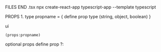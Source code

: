 FILES END .tsx
npx create-react-app typescript-app --template typescript

PROPS
    1. type propname = {
        define prop type (string, object, boolean)
    }
<!-- Object ={

}[ ]  -->ui
    (props:propname)

optional props
    define prop ?:

